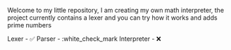 Welcome to my little repository, I am creating my own math interpreter, the project currently contains a lexer and you can try how it works and adds prime numbers


Lexer - ✅
Parser - :white_check_mark
Interpreter - ❌
